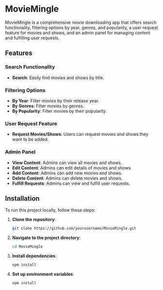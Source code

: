 # MovieMingle

MovieMingle is a comprehensive movie downloading app that offers search functionality, filtering options by year, genres, and popularity, a user request feature for movies and shows, and an admin panel for managing content and fulfilling user requests.

## Features

### Search Functionality

- **Search**: Easily find movies and shows by title.

### Filtering Options

- **By Year**: Filter movies by their release year.
- **By Genres**: Filter movies by genres.
- **By Popularity**: Filter movies by their popularity.

### User Request Feature

- **Request Movies/Shows**: Users can request movies and shows they want to be added.

### Admin Panel

- **View Content**: Admins can view all movies and shows.
- **Edit Content**: Admins can edit details of movies and shows.
- **Add Content**: Admins can add new movies and shows.
- **Delete Content**: Admins can delete movies and shows.
- **Fulfill Requests**: Admins can view and fulfill user requests.

## Installation

To run this project locally, follow these steps:

1. **Clone the repository**:

   ```bash
   git clone https://github.com/yourusername/MovieMingle.git
   ```

2. **Navigate to the project directory**:

   ```bash
   cd MovieMingle
   ```

3. **Install dependencies**:

   ```bash
   npm install
   ```

4. **Set up environment variables**:

   ```bash
   npm install
   ```
